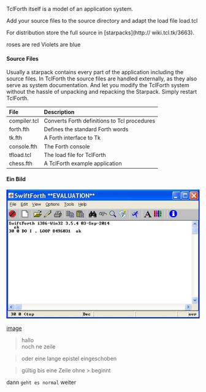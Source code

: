 TclForth itself is a model of an application system.

Add your source files to the source directory and adapt the load file load.tcl

For distribution store the full source in [starpacks](http:// wiki.tcl.tk/3663). 

roses are red 
Violets are blue

#### Source Files ###

Usually a starpack contains every part of the application including the source files. In TclForth the source files are handled externally, as they also serve as system documentation. And let you modify the TclForth system without the hassle of unpacking and repacking the Starpack. Simply restart TclForth.

 File         | Description 
 :----------- | :----
 compiler.tcl | Converts Forth definitions to Tcl procedures 
 forth.fth    | Defines the standard Forth words 
 tk.fth       | A Forth interface to Tk 
 console.fth  | The Forth console 
 tfload.tcl   | The load file for TclForth 
 chess.fth    | A TclForth example application 

#### Ein Bild ###


<img src="image.png">

[image](image.png)


> hallo<br>noch ne zeile

> oder eine lange epistel eingeschoben

> gültig bis eine Zeile ohne > beginnt

dann `geht es normal` weiter




